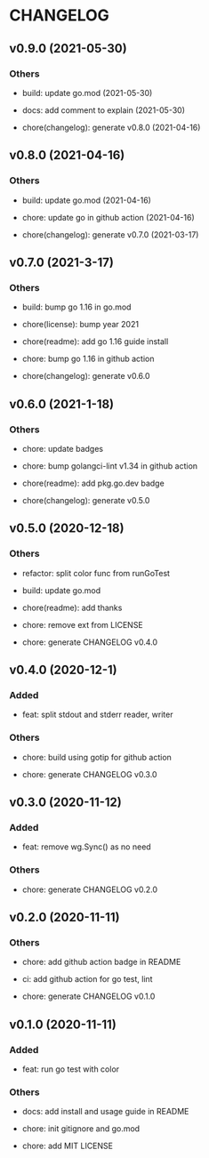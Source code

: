 # CHANGELOG

## v0.9.0 (2021-05-30)

### Others

- build: update go.mod (2021-05-30)

- docs: add comment to explain (2021-05-30)

- chore(changelog): generate v0.8.0 (2021-04-16)

## v0.8.0 (2021-04-16)

### Others

- build: update go.mod (2021-04-16)

- chore: update go in github action (2021-04-16)

- chore(changelog): generate v0.7.0 (2021-03-17)

## v0.7.0 (2021-3-17)

### Others

- build: bump go 1.16 in go.mod

- chore(license): bump year 2021

- chore(readme): add go 1.16 guide install

- chore: bump go 1.16 in github action

- chore(changelog): generate v0.6.0

## v0.6.0 (2021-1-18)

### Others

- chore: update badges

- chore: bump golangci-lint v1.34 in github action

- chore(readme): add pkg.go.dev badge

- chore(changelog): generate v0.5.0

## v0.5.0 (2020-12-18)

### Others

- refactor: split color func from runGoTest

- build: update go.mod

- chore(readme): add thanks

- chore: remove ext from LICENSE

- chore: generate CHANGELOG v0.4.0

## v0.4.0 (2020-12-1)

### Added

- feat: split stdout and stderr reader, writer

### Others

- chore: build using gotip for github action

- chore: generate CHANGELOG v0.3.0

## v0.3.0 (2020-11-12)

### Added

- feat: remove wg.Sync() as no need

### Others

- chore: generate CHANGELOG v0.2.0

## v0.2.0 (2020-11-11)

### Others

- chore: add github action badge in README

- ci: add github action for go test, lint

- chore: generate CHANGELOG v0.1.0

## v0.1.0 (2020-11-11)

### Added

- feat: run go test with color

### Others

- docs: add install and usage guide in README

- chore: init gitignore and go.mod

- chore: add MIT LICENSE
